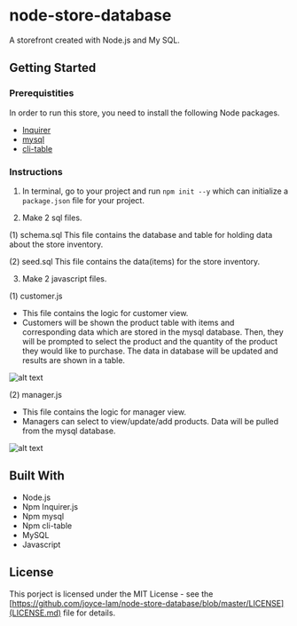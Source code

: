 # node-store-database
A storefront created with Node.js and My SQL.

## Getting Started
### Prerequistities
In order to run this store, you need to install the following Node packages.
* [Inquirer](https://www.npmjs.com/package/inquirer)
* [mysql](https://www.npmjs.com/package/mysql)
* [cli-table](https://www.npmjs.com/package/cli-table)

### Instructions
1. In terminal, go to your project and run `npm init --y` which can initialize a `package.json` file for your project.

2. Make 2 sql files.

(1) schema.sql
This file contains the database and table for holding data about the store inventory.

(2) seed.sql
This file contains the data(items) for the store inventory.

3. Make 2 javascript files.

(1) customer.js
* This file contains the logic for customer view.
* Customers will be shown the product table with items and corresponding data which are stored in the mysql database. Then, they will be prompted to select the product and the quantity of the product they would like to purchase. The data in database will be updated and results are shown in a table.

![alt text](https://github.com/joyce-lam/node-store-database/blob/master/assets/customer.gif)


(2) manager.js
* This file contains the logic for manager view.
* Managers can select to view/update/add products. Data will be pulled from the mysql database.

![alt text](https://github.com/joyce-lam/node-store-database/blob/master/assets/manager.gif)

## Built With
* Node.js
* Npm Inquirer.js
* Npm mysql
* Npm cli-table
* MySQL 
* Javascript

## License
This porject is licensed under the MIT License - see the [https://github.com/joyce-lam/node-store-database/blob/master/LICENSE](LICENSE.md) file for details.
